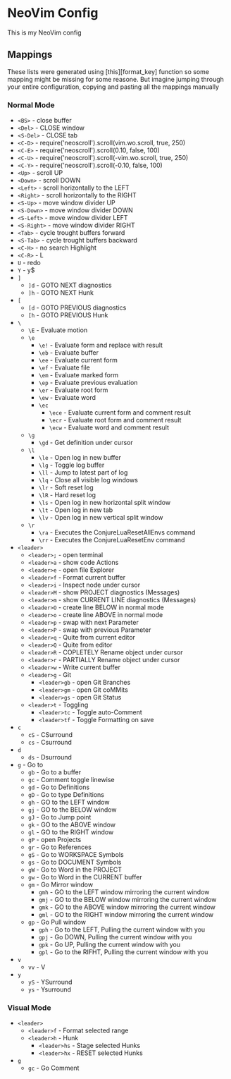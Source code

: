 # NeoVim Config

This is my NeoVim config

## Mappings

These lists were generated using [this][format_key] function so some mapping
might be missing for some reasone. But imagine jumping through your entire configuration,
copying and pasting all the mappings manually

### Normal Mode

- `<BS>` - close buffer
- `<Del>` - CLOSE window
- `<S-Del>` - CLOSE tab
- `<C-D>` - require('neoscroll').scroll(vim.wo.scroll, true, 250)
- `<C-E>` - require('neoscroll').scroll(0.10, false, 100)
- `<C-U>` - require('neoscroll').scroll(-vim.wo.scroll, true, 250)
- `<C-Y>` - require('neoscroll').scroll(-0.10, false, 100)
- `<Up>` - scroll UP
- `<Down>` - scroll DOWN
- `<Left>` - scroll horizontally to the LEFT
- `<Right>` - scroll horizontally to the RIGHT
- `<S-Up>` - move window divider UP
- `<S-Down>` - move window divider DOWN
- `<S-Left>` - move window divider LEFT
- `<S-Right>` - move window divider RIGHT
- `<Tab>` - cycle trought buffers forward
- `<S-Tab>` - cycle trought buffers backward
- `<C-H>` - no search Highlight
- `<C-R>` - <C-W>L
- `U` - redo
- `Y` - y$
- `]`
  - `]d` - GOTO NEXT diagnostics
  - `]h` - GOTO NEXT Hunk
- `[`
  - `[d` - GOTO PREVIOUS diagnostics
  - `[h` - GOTO PREVIOUS Hunk
- `\`
  - `\E` - Evaluate motion
  - `\e`
    - `\e!` - Evaluate form and replace with result
    - `\eb` - Evaluate buffer
    - `\ee` - Evaluate current form
    - `\ef` - Evaluate file
    - `\em` - Evaluate marked form
    - `\ep` - Evaluate previous evaluation
    - `\er` - Evaluate root form
    - `\ew` - Evaluate word
    - `\ec`
      - `\ece` - Evaluate current form and comment result
      - `\ecr` - Evaluate root form and comment result
      - `\ecw` - Evaluate word and comment result
  - `\g`
    - `\gd` - Get definition under cursor
  - `\l`
    - `\le` - Open log in new buffer
    - `\lg` - Toggle log buffer
    - `\ll` - Jump to latest part of log
    - `\lq` - Close all visible log windows
    - `\lr` - Soft reset log
    - `\lR` - Hard reset log
    - `\ls` - Open log in new horizontal split window
    - `\lt` - Open log in new tab
    - `\lv` - Open log in new vertical split window
  - `\r`
    - `\ra` - Executes the ConjureLuaResetAllEnvs command
    - `\rr` - Executes the ConjureLuaResetEnv command
- `<leader>`
  - `<leader>;` - open terminal
  - `<leader>a` - show code Actions
  - `<leader>e` - open file Explorer
  - `<leader>f` - Format current buffer
  - `<leader>i` - Inspect node under cursor
  - `<leader>M` - show PROJECT diagnostics (Messages)
  - `<leader>m` - show CURRENT LINE diagnostics (Messages)
  - `<leader>O` - create line BELOW in normal mode
  - `<leader>o` - create line ABOVE in normal mode
  - `<leader>p` - swap with next Parameter
  - `<leader>P` - swap with previous Parameter
  - `<leader>q` - Quite from current editor
  - `<leader>Q` - Quite from editor
  - `<leader>R` - COPLETELY Rename object under cursor
  - `<leader>r` - PARTIALLY Rename object under cursor
  - `<leader>w` - Write current buffer
  - `<leader>g` - Git
    - `<leader>gb` - open Git Branches
    - `<leader>gm` - open Git coMMits
    - `<leader>gs` - open Git Status
  - `<leader>t` - Toggling
    - `<leader>tc` - Toggle auto-Comment
    - `<leader>tf` - Toggle Formatting on save
- `c`
  - `cS` - <Plug>CSurround
  - `cs` - <Plug>Csurround
- `d`
  - `ds` - <Plug>Dsurround
- `g` - Go to
  - `gb` - Go to a buffer
  - `gc` - Comment toggle linewise
  - `gd` - Go to Definitions
  - `gD` - Go to type Definitions
  - `gh` - GO to the LEFT window
  - `gj` - GO to the BELOW window
  - `gJ` - Go to Jump point
  - `gk` - GO to the ABOVE window
  - `gl` - GO to the RIGHT window
  - `gP` - open Projects
  - `gr` - Go to References
  - `gS` - Go to WORKSPACE Symbols
  - `gs` - Go to DOCUMENT Symbols
  - `gW` - Go to Word in the PROJECT
  - `gw` - Go to Word in the CURRENT buffer
  - `gm` - Go Mirror window
    - `gmh` - GO to the LEFT window mirroring the current window
    - `gmj` - GO to the BELOW window mirroring the current window
    - `gmk` - GO to the ABOVE window mirroring the current window
    - `gml` - GO to the RIGHT window mirroring the current window
  - `gp` - Go Pull window
    - `gph` - Go to the LEFT, Pulling the current window with you
    - `gpj` - Go DOWN, Pulling the current window with you
    - `gpk` - Go UP, Pulling the current window with you
    - `gpl` - Go to the RIFHT, Pulling the current window with you
- `v`
  - `vv` - V
- `y`
  - `yS` - <Plug>YSurround
  - `ys` - <Plug>Ysurround

### Visual Mode

- `<leader>`
  - `<leader>f` - Format selected range
  - `<leader>h` - Hunk
    - `<leader>hs` - Stage selected Hunks
    - `<leader>hx` - RESET selected Hunks
- `g`
  - `gc` - Go Comment
